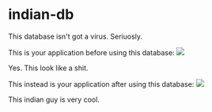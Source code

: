 # indian-db
This database isn't got a virus. Seriuosly.

This is your application before using this database:
![](https://i.imgur.com/siMgaYH.png)

Yes. This look like a shit.

This instead is your application after using this database:
![](https://i.imgur.com/62B4rTJ.png)

This indian guy is very cool.
